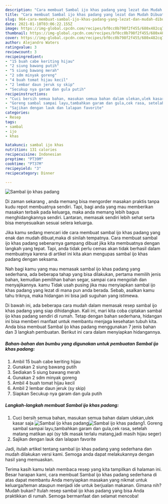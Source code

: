 ```yaml
---
description: "Cara membuat Sambal ijo khas padang yang lezat dan Mudah Dibuat"
title: "Cara membuat Sambal ijo khas padang yang lezat dan Mudah Dibuat"
slug: 964-cara-membuat-sambal-ijo-khas-padang-yang-lezat-dan-mudah-dibuat
date: 2021-01-10T03:06:22.155Z
image: https://img-global.cpcdn.com/recipes/bf0cc0b798f2f455/680x482cq70/sambal-ijo-khas-padang-foto-resep-utama.jpg
thumbnail: https://img-global.cpcdn.com/recipes/bf0cc0b798f2f455/680x482cq70/sambal-ijo-khas-padang-foto-resep-utama.jpg
cover: https://img-global.cpcdn.com/recipes/bf0cc0b798f2f455/680x482cq70/sambal-ijo-khas-padang-foto-resep-utama.jpg
author: Alejandro Waters
ratingvalue: 3
reviewcount: 3
recipeingredient:
- "15 buah cabe keriting hijau"
- "2 siung bawang putih"
- "5 siung bawang merah"
- "2 sdm minyak goreng"
- "4 buah tomat hijau kecil"
- "2 lembar daun jeruk sy skip"
- "Secukup nya garam dan gula putih"
recipeinstructions:
- "Cuci bersih semua bahan, masukan semua bahan dalam ulekan,ulek kasar saja"
- "Goreng sambal sampai layu,tambahkan garam dan gula,cek rasa, setelah matang matikan api (sy tdk masak terlalu matang,jadi masih hijau seger)"
- "Sajikan dengan lauk dan lalapan favorite"
categories:
- Resep
tags:
- sambal
- ijo
- khas

katakunci: sambal ijo khas 
nutrition: 131 calories
recipecuisine: Indonesian
preptime: "PT39M"
cooktime: "PT37M"
recipeyield: "3"
recipecategory: Dinner

---
```



![Sambal ijo khas padang](https://img-global.cpcdn.com/recipes/bf0cc0b798f2f455/680x482cq70/sambal-ijo-khas-padang-foto-resep-utama.jpg)

Di zaman  sekarang , anda memang bisa mengorder masakan praktis tanpa kudu repot membuatnya sendiri. Tapi, bagi anda yang mau memberikan masakan terbaik pada keluarga, maka anda memang lebih bagus menghidangkannya sendiri. Lantaran, memasak sendiri lebih sehat serta bisa menyesuaikan sesuai selera keluarga.

Jika kamu sedang mencari ide cara membuat sambal ijo khas padang yang enak dan mudah dibuat,maka di sinilah tempatnya. Cara membuat sambal ijo khas padang  sebenarnya gampang dibuat jika kita membuatnya dengan langkah yang tepat. Tapi, anda tidak perlu cemas akan tidak berhasil dalam membuatnya 
karena di artikel ini kita akan mengupas sambal ijo khas padang dengan seksama.  



Nah bagi kamu yang mau memasak sambal ijo khas padang yang sederhana, ada beberapa tahap yang bisa dilakukan, pertama memilih jenis bahan, kemudian pemilihan bahan segar, sampai cara mengolah dan menyajikannya. kamu Tidak usah pusing jika mau menyiapkan sambal ijo khas padang yang lezat di mana pun anda berada. Sebab, asalkan kamu  tahu triknya, maka hidangan ini bisa jadi suguhan yang istimewa.

Di bawah ini, ada beberapa cara mudah dalam memasak resep sambal ijo khas padang yang siap dihidangkan. Kali ini, mari kita coba ciptakan sambal ijo khas padang sendiri di rumah. Tetap dengan bahan sederhana, hidangan ini bisa memberi manfaat untuk membantu menjaga kesehatan tubuh kita. Anda bisa membuat Sambal ijo khas padang menggunakan 7 jenis bahan dan 3 langkah pembuatan. Berikut ini cara dalam menyiapkan hidangannya.

<!--inarticleads1-->

##### Bahan-bahan dan bumbu yang digunakan untuk pembuatan Sambal ijo khas padang:

1. Ambil 15 buah cabe keriting hijau
1. Gunakan 2 siung bawang putih
1. Sediakan 5 siung bawang merah
1. Gunakan 2 sdm minyak goreng
1. Ambil 4 buah tomat hijau kecil
1. Ambil 2 lembar daun jeruk (sy skip)
1. Siapkan Secukup nya garam dan gula putih




<!--inarticleads2-->

##### Langkah-langkah membuat Sambal ijo khas padang:

1. Cuci bersih semua bahan, masukan semua bahan dalam ulekan,ulek kasar saja
<img src="https://img-global.cpcdn.com/steps/a2d39b984551de72/160x128cq70/sambal-ijo-khas-padang-langkah-memasak-1-foto.jpg" alt="Sambal ijo khas padang"><img src="https://img-global.cpcdn.com/steps/922e7d7b957785dd/160x128cq70/sambal-ijo-khas-padang-langkah-memasak-1-foto.jpg" alt="Sambal ijo khas padang">1. Goreng sambal sampai layu,tambahkan garam dan gula,cek rasa, setelah matang matikan api (sy tdk masak terlalu matang,jadi masih hijau seger)
1. Sajikan dengan lauk dan lalapan favorite




Jadi, itulah artikel tentang  sambal ijo khas padang  yang sederhana dan mudah dilakukan versi kami. Semoga anda dapat melakukannya dengan hasil yang memuaskan. 

Terima kasih kamu telah membaca resep yang kita tampilkan di halaman ini. Besar harapan kami, cara membuat  Sambal ijo khas padang sederhana di atas dapat membantu Anda menyiapkan masakan yang nikmat untuk keluarga/teman ataupun menjadi ide untuk berjualan makanan. Gimana nih? Mudah bukan? Itulah resep sambal ijo khas padang yang bisa Anda praktikkan di rumah. Semoga bermanfaat dan selamat mencoba!

